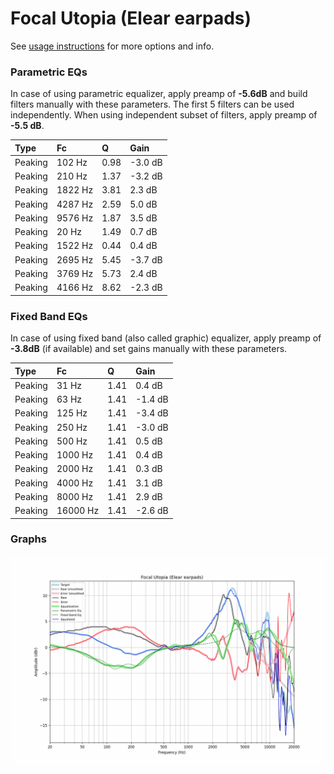 # Focal Utopia (Elear earpads)
See [usage instructions](https://github.com/jaakkopasanen/AutoEq#usage) for more options and info.

### Parametric EQs
In case of using parametric equalizer, apply preamp of **-5.6dB** and build filters manually
with these parameters. The first 5 filters can be used independently.
When using independent subset of filters, apply preamp of **-5.5 dB**.

| Type    | Fc      |    Q | Gain    |
|:--------|:--------|:-----|:--------|
| Peaking | 102 Hz  | 0.98 | -3.0 dB |
| Peaking | 210 Hz  | 1.37 | -3.2 dB |
| Peaking | 1822 Hz | 3.81 | 2.3 dB  |
| Peaking | 4287 Hz | 2.59 | 5.0 dB  |
| Peaking | 9576 Hz | 1.87 | 3.5 dB  |
| Peaking | 20 Hz   | 1.49 | 0.7 dB  |
| Peaking | 1522 Hz | 0.44 | 0.4 dB  |
| Peaking | 2695 Hz | 5.45 | -3.7 dB |
| Peaking | 3769 Hz | 5.73 | 2.4 dB  |
| Peaking | 4166 Hz | 8.62 | -2.3 dB |

### Fixed Band EQs
In case of using fixed band (also called graphic) equalizer, apply preamp of **-3.8dB**
(if available) and set gains manually with these parameters.

| Type    | Fc       |    Q | Gain    |
|:--------|:---------|:-----|:--------|
| Peaking | 31 Hz    | 1.41 | 0.4 dB  |
| Peaking | 63 Hz    | 1.41 | -1.4 dB |
| Peaking | 125 Hz   | 1.41 | -3.4 dB |
| Peaking | 250 Hz   | 1.41 | -3.0 dB |
| Peaking | 500 Hz   | 1.41 | 0.5 dB  |
| Peaking | 1000 Hz  | 1.41 | 0.4 dB  |
| Peaking | 2000 Hz  | 1.41 | 0.3 dB  |
| Peaking | 4000 Hz  | 1.41 | 3.1 dB  |
| Peaking | 8000 Hz  | 1.41 | 2.9 dB  |
| Peaking | 16000 Hz | 1.41 | -2.6 dB |

### Graphs
![](./Focal%20Utopia%20(Elear%20earpads).png)